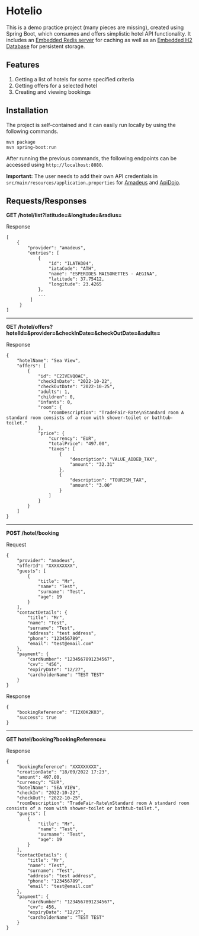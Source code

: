 # Hotelio

This is a demo practice project (many pieces are missing), created using Spring Boot, which consumes and offers simplistic hotel API functionality. It includes an [Embedded Redis server](https://github.com/kstyrc/embedded-redis) for caching as well as an [Embedded H2 Database](https://www.h2database.com/html/main.html) for persistent storage.

## Features
1. Getting a list of hotels for some specified criteria
2. Getting offers for a selected hotel
3. Creating and viewing bookings

## Installation
The project is self-contained and it can easily run locally by using the following commands.
```
mvn package
mvn spring-boot:run
```
After running the previous commands, the following endpoints can be accessed using `http://localhost:8080`.

**Important:** The user needs to add their own API credentials in `src/main/resources/application.properties` for [Amadeus](https://developers.amadeus.com/) and [ApiDojo](https://rapidapi.com/apidojo/api/travel-advisor/).

## Requests/Responses

**GET /hotel/list?latitude=&longitude=&radius=** 

Response
```
[
    {
        "provider": "amadeus",
        "entries": [
            {
                "id": "ILATH304",
                "iataCode": "ATH",
                "name": "ESPERIDES MAISONETTES - AEGINA",
                "latitude": 37.75412,
                "longitude": 23.4265
            },
            ...
         ]
     }
]
```

---

**GET /hotel/offers?hotelId=&provider=&checkInDate=&checkOutDate=&adults=**

Response
```
{
    "hotelName": "Sea View",
    "offers": [
        {
            "id": "C2IVEVQ0AC",
            "checkInDate": "2022-10-22",
            "checkOutDate": "2022-10-25",
            "adults": 1,
            "children": 0,
            "infants": 0,
            "room": {
                "roomDescription": "TradeFair-Rate\nStandard room A standard room consists of a room with shower-toilet or bathtub-toilet."
            },
            "price": {
                "currency": "EUR",
                "totalPrice": "497.00",
                "taxes": [
                    {
                        "description": "VALUE_ADDED_TAX",
                        "amount": "32.31"
                    },
                    {
                        "description": "TOURISM_TAX",
                        "amount": "3.00"
                    }
                ]
            }
        }
    ]
}
```

---

**POST /hotel/booking**

Request
```
{
	"provider": "amadeus",
	"offerId": "XXXXXXXXX",
	"guests": [
		{
			"title": "Mr",
			"name": "Test",
			"surname": "Test",
			"age": 19
		}
	],
	"contactDetails": {
		"title": "Mr",
		"name": "Test",
		"surname": "Test",
		"address": "test address",
		"phone": "123456789",
		"email": "test@email.com"
	},
	"payment": {
		"cardNumber": "1234567891234567",
		"cvv": "456",
		"expiryDate": "12/27",
		"cardholderName": "TEST TEST"
	}
}
```
Response
```
{
    "bookingReference": "TI2X0K2K03",
    "success": true
}
```

---

**GET hotel/booking?bookingReference=**

Response
```
{
    "bookingReference": "XXXXXXXXX",
    "creationDate": "18/09/2022 17:23",
    "amount": 497.00,
    "currency": "EUR",
    "hotelName": "SEA VIEW",
    "checkIn": "2022-10-22",
    "checkOut": "2022-10-25",
    "roomDescription": "TradeFair-Rate\nStandard room A standard room consists of a room with shower-toilet or bathtub-toilet.",
    "guests": [
        {
            "title": "Mr",
            "name": "Test",
            "surname": "Test",
            "age": 19
        }
    ],
    "contactDetails": {
        "title": "Mr",
        "name": "Test",
        "surname": "Test",
        "address": "test address",
        "phone": "123456789",
        "email": "test@email.com"
    },
    "payment": {
        "cardNumber": "1234567891234567",
        "cvv": 456,
        "expiryDate": "12/27",
        "cardholderName": "TEST TEST"
    }
}
```
